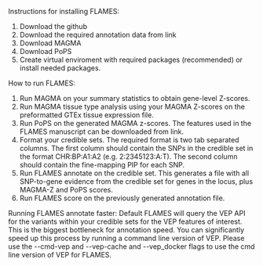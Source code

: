 Instructions for installing FLAMES:
1. Download the github
2. Download the required annotation data from link
3. Download MAGMA
4. Download PoPS 
5. Create virtual enviroment  with required packages (recommended) or install needed packages.

How to run FLAMES:
1. Run MAGMA on your summary statistics to obtain gene-level Z-scores.
2. Run MAGMA tissue type analysis using your MAGMA Z-scores on the preformatted GTEx tissue expression file.
3. Run PoPS on the generated MAGMA z-scores. The features used in the FLAMES manuscript can be downloaded from link.
4. Format your credible sets. The required format is two tab separated columns. 
The first column should contain the SNPs in the credible set in the format CHR:BP:A1:A2 (e.g. 2:2345123:A:T).
The second column should contain the fine-mapping PIP for each SNP.
5. Run FLAMES annotate on the credible set. This generates a file with all SNP-to-gene evidence from the credible set for genes in the locus, plus MAGMA-Z and PoPS scores.
6. Run FLAMES score on the previously generated annotation file.

Running FLAMES annotate faster:
Default FLAMES will query the VEP API for the variants within your credible sets for the VEP features of interest.
This is the biggest bottleneck for annotation speed. You can significantly speed up this process by running a command line version of VEP.
Please use the --cmd-vep and --vep-cache and --vep_docker flags to use the cmd line version of VEP for FLAMES.


